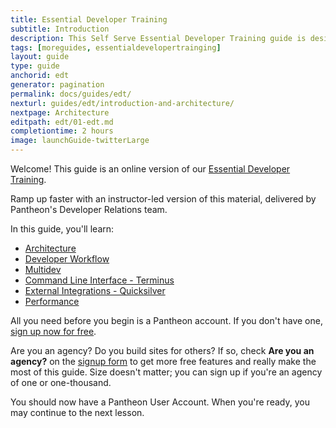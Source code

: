 ```yaml
---
title: Essential Developer Training
subtitle: Introduction
description: This Self Serve Essential Developer Training guide is designed to help any Pantheon user quickly master workflow and tooling
tags: [moreguides, essentialdevelopertrainging]
layout: guide
type: guide
anchorid: edt
generator: pagination
permalink: docs/guides/edt/
nexturl: guides/edt/introduction-and-architecture/
nextpage: Architecture
editpath: edt/01-edt.md
completiontime: 2 hours
image: launchGuide-twitterLarge
---
```


Welcome! This guide is an online version of our [Essential Developer Training](https://pantheon.io/essential-developer-training).

<Enablement title="Getting Essential Developer Training" link="https://pantheon.io/agencies/learn-pantheon?docs">

Ramp up faster with an instructor-led version of this material, delivered by Pantheon's Developer Relations team.

</Enablement>

In this guide, you'll learn:

- [Architecture](/guides/edt/introduction-and-architecture)
- [Developer Workflow](/guides/edt/developer-workflow/)
- [Multidev](/guides/edt/multidev/)
- [Command Line Interface - Terminus](/guides/edt/terminus-cli)
- [External Integrations - Quicksilver](/guides/edt/external-integrations)
- [Performance](/guides/edt/performance)

All you need before you begin is a Pantheon account. If you don't have one, [sign up now for free](https://pantheon.io/register).

<Alert title="Note" type="info">

Are you an agency? Do you build sites for others? If so, check **Are you an agency?** on the [signup form](https://pantheon.io/register) to get more free features and really make the most of this guide. Size doesn't matter; you can sign up if you're an agency of one or one-thousand.

</Alert>

You should now have a Pantheon User Account. When you're ready, you may continue to the next lesson.
